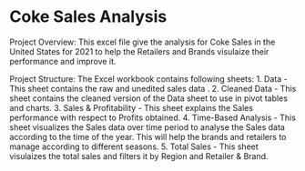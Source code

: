 # Coke Sales Analysis
 
Project Overview:
    This excel file give the analysis for Coke Sales in the United States for 2021 to help the Retailers and Brands visulaize their performance and improve it.

Project Structure:
    The Excel workbook contains following sheets:
        1. Data - This sheet contains the raw and unedited sales data .
        2. Cleaned Data - This sheet contains the cleaned version of the Data sheet to use in pivot tables and charts.
        3. Sales & Profitability - This sheet explains the Sales performance with respect to Profits obtained.
        4. Time-Based Analysis - This sheet visualizes the Sales data over time period to analyse the Sales data according to the time of the year. This will help the brands and 
            retailers to manage according to different seasons.
        5. Total Sales - This sheet visulaizes the total sales and filters it by Region and Retailer & Brand. 

